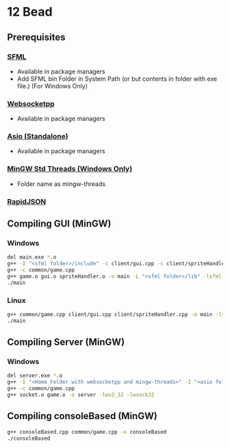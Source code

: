 # 12 Bead

## Prerequisites
### [SFML](https://www.sfml-dev.org/)
- Available in package managers
- Add SFML bin Folder in System Path (or but contents in folder with exe file.) (For Windows Only)
### [Websocketpp](https://github.com/zaphoyd/websocketpp)
- Available in package managers
### [Asio (Standalone)](https://github.com/chriskohlhoff/asio)
- Available in package managers
### [MinGW Std Threads (Windows Only)](https://github.com/meganz/mingw-std-threads)
- Folder name as mingw-threads
### [RapidJSON](https://rapidjson.org/index.html)

## Compiling GUI (MinGW)
### Windows
```sh
del main.exe *.o
g++ -I "<sfml folder>/include" -c client/gui.cpp -c client/spriteHandler.cpp
g++ -c common/game.cpp
g++ game.o gui.o spriteHandler.o -o main -L "<sfml folder>/lib" -lsfml-graphics -lsfml-window -lsfml-system
./main
```
### Linux
```sh
g++ common/game.cpp client/gui.cpp client/spriteHandler.cpp -o main -lsfml-graphics -lsfml-window -lsfml-system
./main
```

## Compiling Server (MinGW)
### Windows
```sh
del server.exe *.o
g++ -I "<Home Folder with websocketpp and mingw-threads>" -I "<asio folder>/include" -I "<rapidjson folder>/include" -c server/socket.cpp
g++ -c common/game.cpp
g++ socket.o game.o -o server -lws2_32 -lwsock32
```

## Compiling consoleBased (MinGW)
```sh
g++ consoleBased.cpp common/game.cpp -o consoleBased
./consoleBased
```